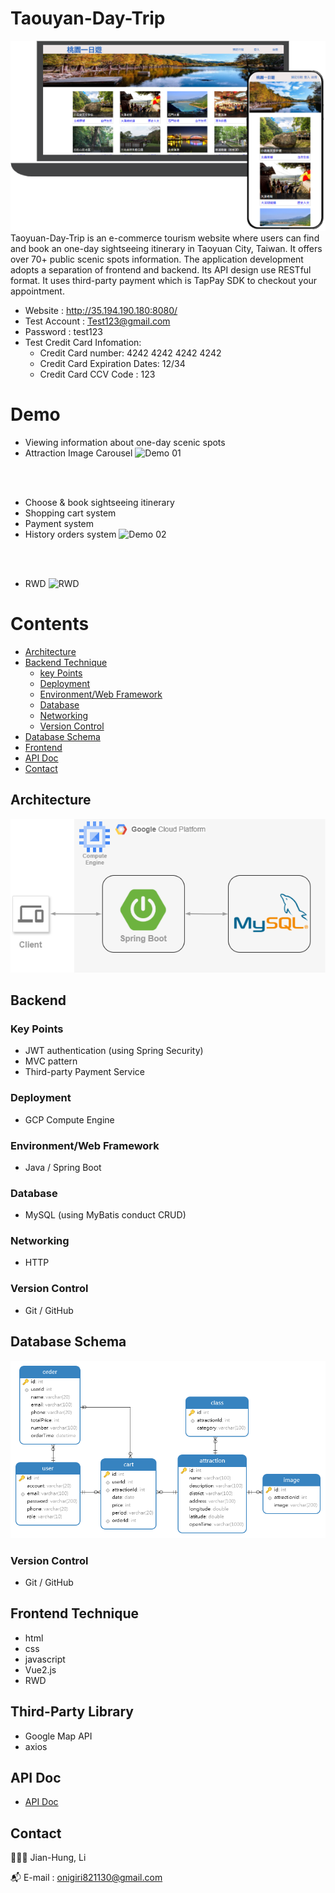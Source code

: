 # Taouyan-Day-Trip
![image](./title.png)
<br/>
Taoyuan-Day-Trip is an e-commerce tourism website where users can find and book an one-day sightseeing itinerary in Taoyuan City, Taiwan. It offers over 70+ public scenic spots information. The application development adopts a separation of frontend and backend. Its API design use RESTful format. It uses third-party payment which is TapPay SDK to checkout your appointment.

- Website : http://35.194.190.180:8080/
- Test Account : Test123@gmail.com
- Password : test123
- Test Credit Card Infomation:
  - Credit Card number: 4242 4242 4242 4242
  - Credit Card Expiration Dates: 12/34
  - Credit Card CCV Code : 123

# Demo
- Viewing information about one-day scenic spots
- Attraction Image Carousel
![Demo 01](./Demo01.gif)
<br/> 
<br/>

- Choose & book sightseeing itinerary
- Shopping cart system
- Payment system
- History orders system
![Demo 02](./Demo02.gif)
<br/>
<br/>

- RWD 
![RWD](./RWD.gif)



# Contents
- [Architecture](#architecture)
- [Backend Technique](#backend)
  - [key Points](#key-points)
  - [Deployment](#deployment)
  - [Environment/Web Framework](#environmentweb-framework)
  - [Database](#database)
  - [Networking](#networking)
  - [Version Control](#version-control)
- [Database Schema](#database-schema)
- [Frontend](#frontend)
- [API Doc](#api-doc)
- [Contact](#contact)

## Architecture
![image](./architecture.png)
## Backend
### Key Points
- JWT authentication (using Spring Security)
- MVC pattern
- Third-party Payment Service
### Deployment
- GCP Compute Engine

### Environment/Web Framework

- Java / Spring Boot

### Database

- MySQL (using MyBatis conduct CRUD)
### Networking
- HTTP
### Version Control

- Git / GitHub

## Database Schema

![DB schema](./Database%20Schema.png)

### Version Control

- Git / GitHub

## Frontend Technique
- html
- css
- javascript
- Vue2.js
- RWD

## Third-Party  Library
- Google Map API
- axios

## API Doc

- [API Doc](https://app.swaggerhub.com/apis-docs/jerryli-ffe/Taoyuan-Day-Trip/1.0.0#/)

## Contact

👨🏻‍💻 Jian-Hung, Li
<br/>

📬 E-mail : onigiri821130@gmail.com
